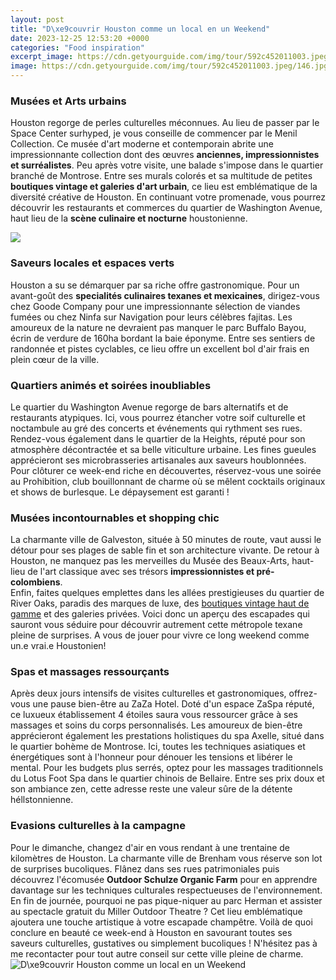 ```yaml
---
layout: post
title: "D\xe9couvrir Houston comme un local en un Weekend"
date: 2023-12-25 12:53:20 +0000
categories: "Food inspiration"
excerpt_image: https://cdn.getyourguide.com/img/tour/592c452011003.jpeg/146.jpg
image: https://cdn.getyourguide.com/img/tour/592c452011003.jpeg/146.jpg
---
```


### Musées et Arts urbains 
Houston regorge de perles culturelles méconnues. Au lieu de passer par le Space Center surhyped, je vous conseille de commencer par le Menil Collection. Ce musée d'art moderne et contemporain abrite une impressionnante collection dont des œuvres **anciennes, impressionnistes et surréalistes**. 
Peu après votre visite, une balade s'impose dans le quartier branché de Montrose. Entre ses murals colorés et sa multitude de petites **boutiques vintage et galeries d'art urbain**, ce lieu est emblématique de la diversité créative de Houston. 
En continuant votre promenade, vous pourrez découvrir les restaurants et commerces du quartier de Washington Avenue, haut lieu de la **scène culinaire et nocturne** houstonienne. 

![](https://cdn.getyourguide.com/img/tour/592c4519b7c86.jpeg/146.jpg)
### Saveurs locales et espaces verts
Houston a su se démarquer par sa riche offre gastronomique. Pour un avant-goût des **specialités culinaires texanes et mexicaines**, dirigez-vous chez Goode Company pour une impressionnante sélection de viandes fumées ou chez Ninfa sur Navigation pour leurs célèbres fajitas. 
Les amoureux de la nature ne devraient pas manquer le parc Buffalo Bayou, écrin de verdure de 160ha bordant la baie éponyme. Entre ses sentiers de randonnée et pistes cyclables, ce lieu offre un excellent bol d'air frais en plein cœur de la ville.
### Quartiers animés et soirées inoubliables
Le quartier du Washington Avenue regorge de bars alternatifs et de restaurants atypiques. Ici, vous pourrez étancher votre soif culturelle et noctambule au gré des concerts et événements qui rythment ses rues. 
Rendez-vous également dans le quartier de la Heights, réputé pour son atmosphère décontractée et sa belle viticulture urbaine. Les fines gueules apprécieront ses microbrasseries artisanales aux saveurs houblonnées.
Pour clôturer ce week-end riche en découvertes, réservez-vous une soirée au Prohibition, club bouillonnant de charme où se mêlent cocktails originaux et shows de burlesque. Le dépaysement est garanti !
### Musées incontournables et shopping chic
La charmante ville de Galveston, située à 50 minutes de route, vaut aussi le détour pour ses plages de sable fin et son architecture vivante. 
De retour à Houston, ne manquez pas les merveilles du Musée des Beaux-Arts, haut-lieu de l'art classique avec ses trésors **impressionnistes et pré-colombiens**.  
Enfin, faites quelques emplettes dans les allées prestigieuses du quartier de River Oaks, paradis des marques de luxe, des [boutiques vintage haut de gamme](https://wordtimes.github.io/2024-01-10-xdcberlebenshinweise-f-xfcr-einen-besuch-in-deutschland/) et des galeries privées. 
Voici donc un aperçu des escapades qui sauront vous séduire pour découvrir autrement cette métropole texane pleine de surprises. A vous de jouer pour vivre ce long weekend comme un.e vrai.e Houstonien!
### Spas et massages ressourçants
Après deux jours intensifs de visites culturelles et gastronomiques, offrez-vous une pause bien-être au ZaZa Hotel. Doté d'un espace ZaSpa réputé, ce luxueux établissement 4 étoiles saura vous ressourcer grâce à ses massages et soins du corps personnalisés. 
Les amoureux de bien-être apprécieront également les prestations holistiques du spa Axelle, situé dans le quartier bohème de Montrose. Ici, toutes les techniques asiatiques et énergétiques sont à l'honneur pour dénouer les tensions et libérer le mental.
Pour les budgets plus serrés, optez pour les massages traditionnels du Lotus Foot Spa dans le quartier chinois de Bellaire. Entre ses prix doux et son ambiance zen, cette adresse reste une valeur sûre de la détente héllstonnienne.
### Evasions culturelles à la campagne
Pour le dimanche, changez d'air en vous rendant à une trentaine de kilomètres de Houston. La charmante ville de Brenham vous réserve son lot de surprises bucoliques. 
Flânez dans ses rues patrimoniales puis découvrez l'écomusée **Outdoor Schulze Organic Farm** pour en apprendre davantage sur les techniques culturales respectueuses de l'environnement. 
En fin de journée, pourquoi ne pas pique-niquer au parc Herman et assister au spectacle gratuit du Miller Outdoor Theatre ? Cet lieu emblématique ajoutera une touche artistique à votre escapade champêtre.
Voilà de quoi conclure en beauté ce week-end à Houston en savourant toutes ses saveurs culturelles, gustatives ou simplement bucoliques ! N'hésitez pas à me recontacter pour tout autre conseil sur cette ville pleine de charme.
![D\xe9couvrir Houston comme un local en un Weekend](https://cdn.getyourguide.com/img/tour/592c452011003.jpeg/146.jpg)